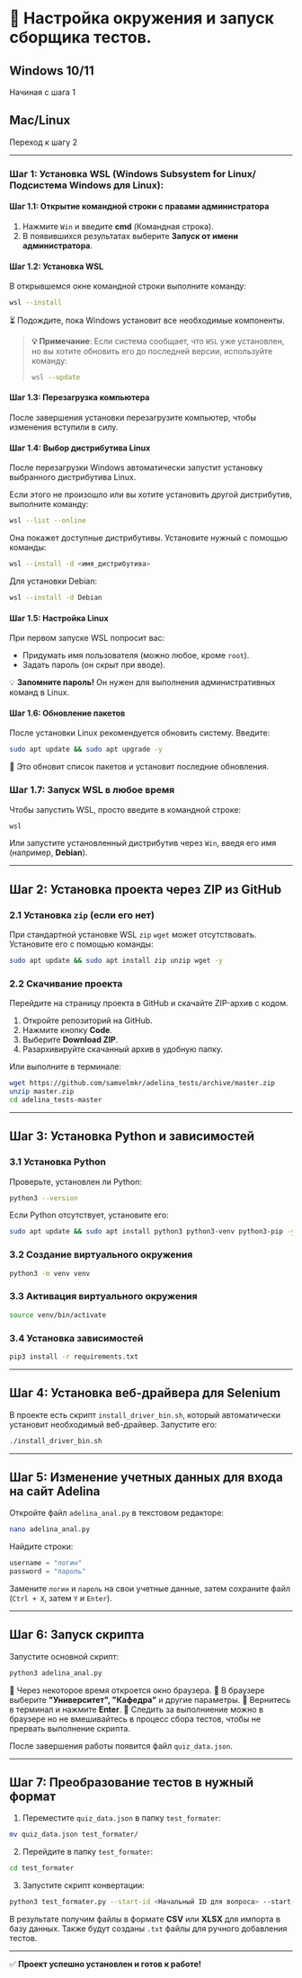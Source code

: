 # 📌 Настройка окружения и запуск сборщика тестов.

## Windows 10/11
Начиная с шага 1

## Mac/Linux 
Переход к шагу 2

---

### Шаг 1: Установка WSL (Windows Subsystem for Linux/Подсистема Windows для Linux): 

#### **Шаг 1.1: Открытие командной строки с правами администратора**  
1. Нажмите `Win` и введите **cmd** (Командная строка).  
2. В появившихся результатах выберите **Запуск от имени администратора**.  

#### **Шаг 1.2: Установка WSL**  
В открывшемся окне командной строки выполните команду:  

```sh
wsl --install
```

⏳ Подождите, пока Windows установит все необходимые компоненты.  

> **💡 Примечание**: Если система сообщает, что `WSL` уже установлен, но вы хотите обновить его до последней версии, используйте команду:  
> ```sh
> wsl --update
> ```  

#### **Шаг 1.3: Перезагрузка компьютера**  
После завершения установки перезагрузите компьютер, чтобы изменения вступили в силу.  

#### **Шаг 1.4: Выбор дистрибутива Linux**  
После перезагрузки Windows автоматически запустит установку выбранного дистрибутива Linux.  

Если этого не произошло или вы хотите установить другой дистрибутив, выполните команду:  

```sh
wsl --list --online
```

Она покажет доступные дистрибутивы. Установите нужный с помощью команды:  

```sh
wsl --install -d <имя_дистрибутива>
```

Для установки Debian:  

```sh
wsl --install -d Debian
```


#### **Шаг 1.5: Настройка Linux**  
При первом запуске WSL попросит вас:  
- Придумать имя пользователя (можно любое, кроме `root`).  
- Задать пароль (он скрыт при вводе).  

💡 **Запомните пароль!** Он нужен для выполнения административных команд в Linux.  


####  **Шаг 1.6: Обновление пакетов**  
После установки Linux рекомендуется обновить систему. Введите:  

```sh
sudo apt update && sudo apt upgrade -y
```

🔄 Это обновит список пакетов и установит последние обновления.  


###  **Шаг 1.7: Запуск WSL в любое время**  
Чтобы запустить WSL, просто введите в командной строке:  

```sh
wsl
```

Или запустите установленный дистрибутив через `Win`, введя его имя (например, **Debian**).  

---

## Шаг 2: Установка проекта через ZIP из GitHub

### 2.1 Установка `zip` (если его нет)
При стандартной установке WSL `zip` `wget` может отсутствовать. Установите его с помощью команды:

```sh
sudo apt update && sudo apt install zip unzip wget -y
```

### 2.2 Скачивание проекта
Перейдите на страницу проекта в GitHub и скачайте ZIP-архив с кодом.

1. Откройте репозиторий на GitHub.
2. Нажмите кнопку **Code**.
3. Выберите **Download ZIP**.
4. Разархивируйте скачанный архив в удобную папку.

Или выполните в терминале:

```sh
wget https://github.com/samvelmkr/adelina_tests/archive/master.zip
unzip master.zip
cd adelina_tests-master
```

---

## Шаг 3: Установка Python и зависимостей

### 3.1 Установка Python
Проверьте, установлен ли Python:

```sh
python3 --version
```

Если Python отсутствует, установите его:

```sh
sudo apt update && sudo apt install python3 python3-venv python3-pip -y
```

### 3.2 Создание виртуального окружения

```sh
python3 -m venv venv
```

### 3.3 Активация виртуального окружения

```sh
source venv/bin/activate
```

### 3.4 Установка зависимостей

```sh
pip3 install -r requirements.txt
```

---

## Шаг 4: Установка веб-драйвера для Selenium

В проекте есть скрипт `install_driver_bin.sh`, который автоматически установит необходимый веб-драйвер. Запустите его:

```sh
./install_driver_bin.sh
```

---

## Шаг 5: Изменение учетных данных для входа на сайт Adelina

Откройте файл `adelina_anal.py` в текстовом редакторе:

```sh
nano adelina_anal.py
```

Найдите строки:

```python
username = "логин"
password = "пароль"
```

Замените `логин` и `пароль` на свои учетные данные, затем сохраните файл (`Ctrl + X`, затем `Y` и `Enter`).

---

## Шаг 6: Запуск скрипта

Запустите основной скрипт:

```sh
python3 adelina_anal.py
```

🔹 Через некоторое время откроется окно браузера.
🔹 В браузере выберите **"Университет", "Кафедра"** и другие параметры.
🔹 Вернитесь в терминал и нажмите **Enter**.
🔹 Следить за выполниение можно в браузере но не вмешивайтесь в процесс сбора тестов, чтобы не прервать выполнение скрипта.

После завершения работы появится файл `quiz_data.json`.

---

## Шаг 7: Преобразование тестов в нужный формат

1. Переместите `quiz_data.json` в папку `test_formater`:

```sh
mv quiz_data.json test_formater/
```

2. Перейдите в папку `test_formater`:

```sh
cd test_formater
```

3. Запустите скрипт конвертации:

```sh
python3 test_formater.py --start-id <Начальный ID для вопроса> --start-test-id <Начальный номер теста>
```

В результате получим файлы в формате **CSV** или **XLSX** для импорта в базу данных. Также будут созданы `.txt` файлы для ручного добавления тестов.

---

✅ **Проект успешно установлен и готов к работе!**

